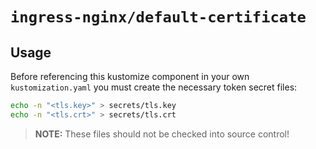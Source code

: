 # `ingress-nginx/default-certificate`

## Usage

Before referencing this kustomize component in your own `kustomization.yaml`
you must create the necessary token secret files:

```sh
echo -n "<tls.key>" > secrets/tls.key
echo -n "<tls.crt>" > secrets/tls.crt
```

> **NOTE:** These files should not be checked into source control!
